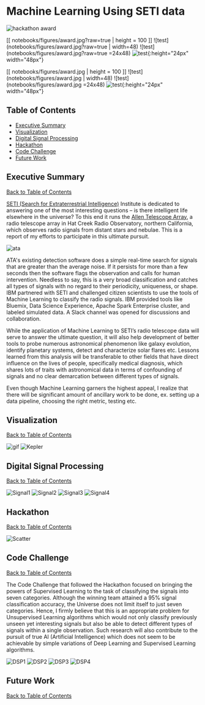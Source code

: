# Machine Learning Using SETI data

![hackathon award](notebooks/figures/award.jpg?raw=true)

[[ notebooks/figures/award.jpg?raw=true | height = 100 ]]
![test](notebooks/figures/award.jpg?raw=true | width=48)
![test](notebooks/figures/award.jpg?raw=true =24x48)
![test](notebooks/figures/award.jpg?raw=true){:height="24px" width="48px"}

[[ notebooks/figures/award.jpg | height = 100 ]]
![test](notebooks/figures/award.jpg | width=48)
![test](notebooks/figures/award.jpg =24x48)
![test](notebooks/figures/award.jpg){:height="24px" width="48px"}

## Table of Contents
  - [Executive Summary](#executive-summary)
  - [Visualization](#visualization)
  - [Digital Signal Processing](#digital-signal-processing)
  - [Hackathon](#hackathon)
  - [Code Challenge](#code-challenge)
  - [Future Work](#future-work)

## Executive Summary
[Back to Table of Contents](#table-of-contents)

[SETI (Search for Extraterrestrial Intelligence)](https://www.seti.org/) Institute is dedicated to answering one of the most interesting questions – is there intelligent life elsewhere in the universe? To this end it runs the [Allen Telescope Array](https://www.seti.org/seti-institute/project/details/fact-sheet), a radio telescope array in Hat Creek Radio Observatory, northern California, which observes radio signals from distant stars and nebulae. This is a report of my efforts to participate in this ultimate pursuit.

![ata](https://upload.wikimedia.org/wikipedia/commons/0/0c/C_G-K_-_DSC_0421.jpg?raw=true)

ATA's existing detection software does a simple real-time search for signals that are greater than the average noise. If it persists for more than a few seconds then the software flags the observation and calls for human intervention. Needless to say, this is a very broad classification and catches all types of signals with no regard to their periodicity, uniqueness, or shape. IBM partnered with SETI and challenged citizen scientists to use the tools of Machine Learning to classify the radio signals. IBM provided tools like Bluemix, Data Science Experience, Apache Spark Enterprise cluster, and labeled simulated data. A Slack channel was opened for discussions and collaboration.

While the application of Machine Learning to SETI’s radio telescope data will serve to answer the ultimate question, it will also help development of better tools to probe numerous astronomical phenomenon like galaxy evolution, identify planetary systems, detect and characterize solar flares etc. Lessons learned from this analysis will be transferable to other fields that have direct influence on the lives of people, specifically medical diagnosis, which shares lots of traits with astronomical data in terms of confounding of signals and no clear demarcation between different types of signals.

Even though Machine Learning garners the highest appeal, I realize that there will be significant amount of ancillary work to be done, ex. setting up a data pipeline, choosing the right metric, testing etc.

## Visualization
[Back to Table of Contents](#table-of-contents)

![gif](notebooks/figures/CandidatesInSky_Fast.gif?raw=true)
![Kepler](notebooks/figures/KeplerField.JPG?raw=true)

## Digital Signal Processing
[Back to Table of Contents](#table-of-contents) 

![Signal1](notebooks/figures/BasicData_0150.JPG?raw=true)
![Signal2](notebooks/figures/BasicData_1000.JPG?raw=true)
![Signal3](notebooks/figures/BasicData_2950.JPG?raw=true)
![Signal4](notebooks/figures/BasicData_2980.JPG?raw=true)

## Hackathon
[Back to Table of Contents](#table-of-contents)

![Scatter](notebooks/figures/BasicData_clusters.JPG?raw=true)


## Code Challenge
[Back to Table of Contents](#table-of-contents)

The Code Challenge that followed the Hackathon focused on bringing the powers of Supervised Learning to the task of classifying the signals into seven categories. Although the winning team attained a 95% signal classification accuracy, the Universe does not limit itself to just seven categories. Hence, I firmly believe that this is an appropriate problem for Unsupervised Learning algorithms which would not only classify previously unseen yet interesting signals but also be able to detect different types of signals within a single observation. Such research will also contribute to the pursuit of true AI (Artificial Intelligence) which does not seem to be achievable by simple variations of Deep Learning and Supervised Learning algorithms. 

![DSP1](notebooks/figures/PSmall_MenMedianRatio.JPG?raw=true)
![DSP2](notebooks/figures/PSmall_pVal.JPG?raw=true)
![DSP3](notebooks/figures/PSmall_pVal_slopeLinearFit.JPG?raw=true)
![DSP4](notebooks/figures/PSmall_StdDevTime.JPG?raw=true) 

## Future Work
[Back to Table of Contents](#table-of-contents)
